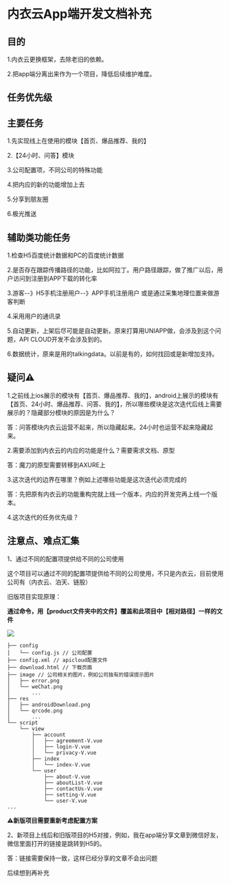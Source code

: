 # 内衣云App端开发文档补充
## 目的

1.内衣云更换框架，去除老旧的依赖。

2.把app端分离出来作为一个项目，降低后续维护难度。



## 任务优先级

## 主要任务

1.先实现线上在使用的模块【首页、爆品推荐、我的】

2.【24小时、问答】模块

3.公司配置项，不同公司的特殊功能

4.把内应的新的功能增加上去

5.分享到朋友圈

6.极光推送



## 辅助类功能任务

1.检查H5百度统计数据和PC的百度统计数据

2.是否存在跟踪传播路径的功能，比如阿拉丁。用户路径跟踪，做了推广以后，用户访问到注册到APP下载的转化率

3.游客--》H5手机注册用户--》APP手机注册用户  或是通过采集地理位置来做游客判断

4.采用用户的通讯录

5.自动更新，上架后尽可能是自动更新。原来打算用UNIAPP做，会涉及到这个问题，API CLOUD开发不会涉及到的。

6.数据统计，原来是用的talkingdata。以前是有的，如何找回或是新增加支持。





## 疑问⚠

1.之前线上ios展示的模块有【首页、爆品推荐、我的】，android上展示的模块有【首页、24小时、爆品推荐、问答、我的】，所以哪些模块是这次迭代后线上需要展示的？隐藏部分模块的原因是为什么？

答：问答模块内衣云运营不起来，所以隐藏起来。24小时也运营不起来隐藏起来。



2.需要添加到内衣云的内应的功能是什么？需要需求文档、原型

答：魔刀的原型需要转移到AXURE上



3.这次迭代的边界在哪里？例如上述哪些功能是这次迭代必须完成的

答：先把原有内衣云的功能重构完就上线一个版本，内应的开发完再上线一个版本。



4.这次迭代的任务优先级？



## 注意点、难点汇集

1、通过不同的配置项提供给不同的公司使用

这个项目可以通过不同的配置项提供给不同的公司使用，不只是内衣云，目前使用公司有（内衣云、泊天、链股）

旧版项目实现原理：

**通过命令，用【product文件夹中的文件】覆盖和此项目中【相对路径】一样的文件**

![](https://cdn.nlark.com/yuque/0/2021/png/2181619/1629703415611-42c01aae-c41a-47c5-8fab-10fe613d0bfa.png "")

```text
├── config
│   └── config.js // 公司配置
├── config.xml // apicloud配置文件
├── download.html // 下载页面
├── image // 公司相关的图片，例如公司独有的错误提示图片
│   ├── error.png
│   └── weChat.png
│		...
├── res
│   ├── androidDownload.png
│   └── qrcode.png
│		...
└── script
    └── view
        ├── account
        │   ├── agreement-V.vue
        │   ├── login-V.vue
        │   └── privacy-V.vue
        ├── index
        │   └── index-V.vue
        └── user
            ├── about-V.vue
            ├── aboutList-V.vue
            ├── contactUs-V.vue
            ├── setting-V.vue
            └── user-V.vue
...

```

**⚠️新版项目需要重新考虑配置方案**



2、新项目上线后和旧版项目的H5对接，例如，我在app端分享文章到微信好友，微信里面打开的链接是跳转到H5的。

答：链接需要保持一致，这样已经分享的文章不会出问题



后续想到再补充

